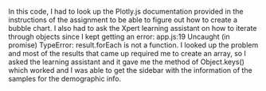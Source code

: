 In this code, I had to look up the Plotly.js documentation provided in the instructions of the assignment to be able to figure out how to create a bubble chart. I also had to ask the Xpert learning assistant on how to iterate through objects since I kept getting an 
error: app.js:19 Uncaught (in promise) TypeError: result.forEach is not a function. I looked up the problem and most of the results that came up required me to create an array, so I asked the learning assistant and it gave me the method of Object.keys() which worked and I
was able to get the sidebar with the information of the samples for the demographic info.
